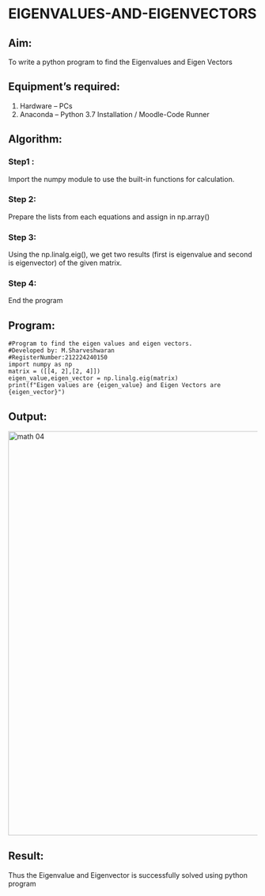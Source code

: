 # EIGENVALUES-AND-EIGENVECTORS
## Aim:
To write a python program to find the Eigenvalues and Eigen Vectors
## Equipment’s required:
1. 	Hardware – PCs
2. 	Anaconda – Python 3.7 Installation / Moodle-Code Runner
## Algorithm:
### Step1 : 
Import the numpy module to use the built-in functions for calculation.
### Step 2: 
Prepare the lists from each equations and assign in np.array()

### Step 3: 
Using the np.linalg.eig(),  we get two results (first is eigenvalue and second is eigenvector) of the given matrix.
### Step 4: 
End the program

## Program:
```
#Program to find the eigen values and eigen vectors.
#Developed by: M.Sharveshwaran
#RegisterNumber:212224240150
import numpy as np
matrix = ([[4, 2],[2, 4]])
eigen_value,eigen_vector = np.linalg.eig(matrix)
print(f"Eigen values are {eigen_value} and Eigen Vectors are {eigen_vector}")
```

## Output:
<img width="1265" height="817" alt="math 04" src="https://github.com/user-attachments/assets/39eb7bd8-5160-4462-876c-37c4e977b1d6" />

## Result:
Thus the Eigenvalue and Eigenvector is successfully solved using python program
